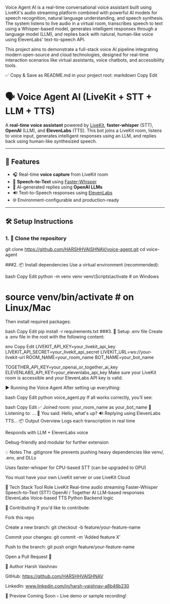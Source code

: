 Voice Agent AI is a real-time conversational voice assistant built using LiveKit's audio streaming platform combined with powerful AI models for speech recognition, natural language understanding, and speech synthesis. The system listens to live audio in a virtual room, transcribes speech to text using a Whisper-based model, generates intelligent responses through a language model (LLM), and replies back with natural, human-like voice using ElevenLabs' text-to-speech API.

This project aims to demonstrate a full-stack voice AI pipeline integrating modern open-source and cloud technologies, designed for real-time interaction scenarios like virtual assistants, voice chatbots, and accessibility tools.

✅ Copy & Save as README.md in your project root:
markdown
Copy
Edit
# 🗣️ Voice Agent AI (LiveKit + STT + LLM + TTS)

A **real-time voice assistant** powered by [LiveKit](https://livekit.io/), **faster-whisper** (STT), **OpenAI** (LLM), and **ElevenLabs** (TTS). This bot joins a LiveKit room, listens to voice input, generates intelligent responses using an LLM, and replies back using human-like synthesized speech.

---

## 🎯 Features

- 🎧 Real-time **voice capture** from LiveKit room
- 🧠 **Speech-to-Text** using [Faster-Whisper](https://github.com/guillaumekln/faster-whisper)
- 🤖 AI-generated replies using **OpenAI LLMs**
- 🔊 Text-to-Speech responses using [ElevenLabs](https://www.elevenlabs.io/)
- 🌐 Environment-configurable and production-ready

---

## 🛠️ Setup Instructions

### 1. 🔁 Clone the repository


git clone https://github.com/HARSHHVAISHNAV/voice-agent.git
cd voice-agent

###2. 📦 Install dependencies
Use a virtual environment (recommended):

bash
Copy
Edit
python -m venv venv
venv\Scripts\activate   # on Windows
# source venv/bin/activate   # on Linux/Mac
Then install required packages:

bash
Copy
Edit
pip install -r requirements.txt
###3. 🔐 Setup .env file
Create a .env file in the root with the following content:

env
Copy
Edit
LIVEKIT_API_KEY=your_livekit_api_key
LIVEKIT_API_SECRET=your_livekit_api_secret
LIVEKIT_URL=ws://your-livekit-url
ROOM_NAME=your_room_name
BOT_NAME=your_bot_name

TOGETHER_API_KEY=your_openai_or_together_ai_key
ELEVENLABS_API_KEY=your_elevenlabs_api_key
Make sure your LiveKit room is accessible and your ElevenLabs API key is valid.

▶️ Running the Voice Agent
After setting up everything:

bash
Copy
Edit
python voice_agent.py
If all works correctly, you’ll see:

bash
Copy
Edit
✅ Joined room: your_room_name as your_bot_name
🎤 Listening to: ...
💬 You said: Hello, what's up?
🔊 Replying using ElevenLabs TTS...
📦 Output Overview
Logs each transcription in real time

Responds with LLM + ElevenLabs voice

Debug-friendly and modular for further extension

💡 Notes
The .gitignore file prevents pushing heavy dependencies like venv/, .env, and DLLs

Uses faster-whisper for CPU-based STT (can be upgraded to GPU)

You must have your own LiveKit server or use LiveKit Cloud

🧩 Tech Stack
Tool	Role
LiveKit	Real-time audio streaming
Faster-Whisper	Speech-to-Text (STT)
OpenAI / Together AI	LLM-based responses
ElevenLabs	Voice-based TTS
Python	Backend logic

🙌 Contributing
If you'd like to contribute:

Fork this repo

Create a new branch: git checkout -b feature/your-feature-name

Commit your changes: git commit -m 'Added feature X'

Push to the branch: git push origin feature/your-feature-name

Open a Pull Request 🚀

👤 Author
 Harsh Vaishnav

GitHub: https://github.com/HARSHHVAISHNAV

LinkedIn: www.linkedin.com/in/harsh-vaishnav-a8b46b230

📸 Preview
Coming Soon – Live demo or sample recording!
